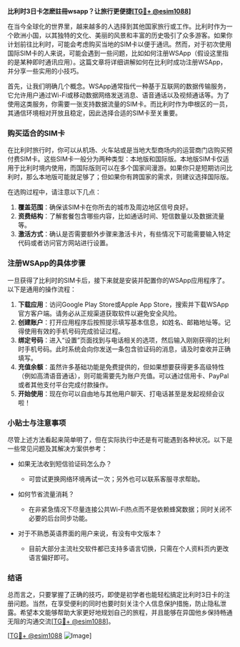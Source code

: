 **比利时3日卡怎麽註冊wsapp？让旅行更便捷[[TG💪+ @esim1088](https://t.me/s/esim1088)]**

在当今全球化的世界里，越来越多的人选择到其他国家旅行或工作。比利时作为一个欧洲小国，以其独特的文化、美丽的风景和丰富的历史吸引了众多游客。如果你计划前往比利时，可能会考虑购买当地的SIM卡以便于通讯。然而，对于初次使用国际SIM卡的人来说，可能会遇到一些问题，比如如何注册WSApp（假设这里指的是某种即时通讯应用）。这篇文章将详细讲解如何在比利时成功注册WSApp，并分享一些实用的小技巧。

首先，让我们明确几个概念。WSApp通常指代一种基于互联网的数据传输服务，它允许用户通过Wi-Fi或移动数据网络发送消息、语音通话以及视频通话等。为了使用这类服务，你需要一张支持数据流量的SIM卡。而比利时作为申根区的一员，其通信环境相对开放且稳定，因此选择合适的SIM卡至关重要。

### 购买适合的SIM卡

在比利时旅行时，你可以从机场、火车站或是当地大型商场内的运营商门店购买预付费SIM卡。这些SIM卡一般分为两种类型：本地版和国际版。本地版SIM卡仅适用于比利时境内使用，而国际版则可以在多个国家间漫游。如果你只是短期访问比利时，那么本地版可能就足够了；但如果你有跨国家的需求，则建议选择国际版。

在选购过程中，请注意以下几点：
1. **覆盖范围**：确保该SIM卡在你所去的城市及周边地区信号良好。
2. **资费结构**：了解套餐包含哪些内容，比如通话时间、短信数量以及数据流量等。
3. **激活方式**：确认是否需要额外步骤来激活卡片，有些情况下可能需要输入特定代码或者访问官方网站进行设置。

### 注册WSApp的具体步骤

一旦获得了比利时的SIM卡后，接下来就是安装并配置你的WSApp应用程序了。以下是通用的操作流程：

1. **下载应用**：访问Google Play Store或Apple App Store，搜索并下载WSApp官方客户端。请务必从正规渠道获取软件以避免安全风险。
2. **创建账户**：打开应用程序后按照提示填写基本信息，如姓名、邮箱地址等。记得使用有效的手机号码完成验证过程。
3. **绑定号码**：进入“设置”页面找到与电话相关的选项，然后输入刚刚获得的比利时手机号码。此时系统会向你发送一条包含验证码的消息，请及时查收并正确填写。
4. **充值余额**：虽然许多基础功能是免费提供的，但如果想要获得更多高级特性（例如高清语音通话），则可能需要先为账户充值。可以通过信用卡、PayPal或者其他支付平台完成付款操作。
5. **开始使用**：现在你可以自由地与其他用户聊天、打电话甚至是发起视频会议啦！

### 小贴士与注意事项

尽管上述方法看起来简单明了，但在实际执行中还是有可能遇到各种状况。以下是一些常见问题及其解决方案供参考：

- 如果无法收到短信验证码怎么办？
  - 可尝试更换网络环境再试一次；另外也可以联系客服寻求帮助。
  
- 如何节省流量消耗？
  - 在非紧急情况下尽量连接公共Wi-Fi热点而不是依赖蜂窝数据；同时关闭不必要的后台同步功能。

- 对于不熟悉英语界面的用户来说，有没有中文版本？
  - 目前大部分主流社交软件都已支持多语言切换，只需在个人资料页内更改语言偏好即可。

### 结语

总而言之，只要掌握了正确的技巧，即使是初学者也能轻松搞定比利时3日卡的注册问题。当然，在享受便利的同时也要时刻关注个人信息保护措施，防止隐私泄露。希望本文能够帮助大家更好地规划自己的旅程，并且能够在异国他乡保持畅通无阻的沟通交流[[TG💪+ @esim1088](https://t.me/s/esim1088)]。

[[TG💪+ @esim1088](https://t.me/s/esim1088) ![Image](https://i.postimg.cc/4NQfJmqS/Snipaste-2025-05-13-00-14-12.png)]